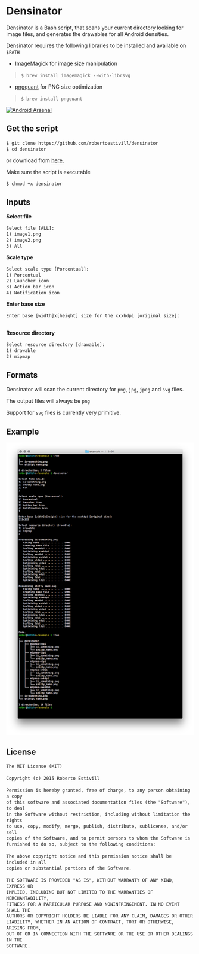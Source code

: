 # Densinator

Densinator is a Bash script, that scans your current directory looking for image files, and generates the drawables for all Android densities.


Densinator requires the following libraries to be installed and available on `$PATH`

- [ImageMagick](http://www.imagemagick.org/script/binary-releases.php) for image size manipulation

>`$ brew install imagemagick --with-librsvg`

- [pngquant](https://pngquant.org/) for PNG size optimization

>`$ brew install pngquant`

[![Android Arsenal](https://img.shields.io/badge/Android%20Arsenal-Densinator-green.svg?style=flat)](https://android-arsenal.com/details/1/2535)

## Get the script

```
$ git clone https://github.com/robertoestivill/densinator
$ cd densinator
```

or download from [here.](https://raw.githubusercontent.com/robertoestivill/densinator/master/densinator)


Make sure the script is executable

```bash
$ chmod +x densinator
```

## Inputs


**Select file**

```
Select file [ALL]:
1) image1.png
2) image2.png
3) All
```


**Scale type**

```
Select scale type [Porcentual]:
1) Porcentual
2) Launcher icon
3) Action bar icon
4) Notification icon
```


**Enter base size**

```
Enter base [width]x[height] size for the xxxhdpi [original size]:


```


**Resource directory**

```
Select resource directory [drawable]:
1) drawable
2) mipmap
```

## Formats

Densinator will scan the current directory for `png`, `jpg`, `jpeg` and `svg` files.

The output files will always be `png`

Support for `svg` files is currently very primitive.


## Example

![Screenshot](screenshot.png)

## License

```
The MIT License (MIT)

Copyright (c) 2015 Roberto Estivill

Permission is hereby granted, free of charge, to any person obtaining a copy
of this software and associated documentation files (the "Software"), to deal
in the Software without restriction, including without limitation the rights
to use, copy, modify, merge, publish, distribute, sublicense, and/or sell
copies of the Software, and to permit persons to whom the Software is
furnished to do so, subject to the following conditions:

The above copyright notice and this permission notice shall be included in all
copies or substantial portions of the Software.

THE SOFTWARE IS PROVIDED "AS IS", WITHOUT WARRANTY OF ANY KIND, EXPRESS OR
IMPLIED, INCLUDING BUT NOT LIMITED TO THE WARRANTIES OF MERCHANTABILITY,
FITNESS FOR A PARTICULAR PURPOSE AND NONINFRINGEMENT. IN NO EVENT SHALL THE
AUTHORS OR COPYRIGHT HOLDERS BE LIABLE FOR ANY CLAIM, DAMAGES OR OTHER
LIABILITY, WHETHER IN AN ACTION OF CONTRACT, TORT OR OTHERWISE, ARISING FROM,
OUT OF OR IN CONNECTION WITH THE SOFTWARE OR THE USE OR OTHER DEALINGS IN THE
SOFTWARE.
```
